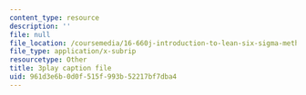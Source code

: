 ```yaml
---
content_type: resource
description: ''
file: null
file_location: /coursemedia/16-660j-introduction-to-lean-six-sigma-methods-january-iap-2012/961d3e6b0d0f515f993b52217bf7dba4_z1KloN7Ub0M.vtt
file_type: application/x-subrip
resourcetype: Other
title: 3play caption file
uid: 961d3e6b-0d0f-515f-993b-52217bf7dba4
---
```

